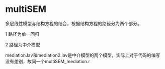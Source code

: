 # multiSEM


多层线性模型与结构方程的结合，根据结构方程的路径分为两个部分。

1 路径为单一回归


2 路径为中介模型


mediation.lav和mediation2.lav是中介模型的两个模型，实际上对于代码的编写没有差别，故同一个multiSEM_mediation.r
